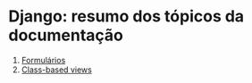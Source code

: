 # Django: resumo dos tópicos da documentação 

1. [Formulários](forms)
2. [Class-based views](class-based-views)
